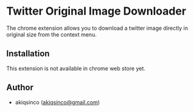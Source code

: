 # Twitter Original Image Downloader
The chrome extension allows you to download a twitter image directly in original size from the context menu.

## Installation
This extension is not available in chrome web store yet.  

## Author
- akiqsinco (akiqsinco@gmail.com)